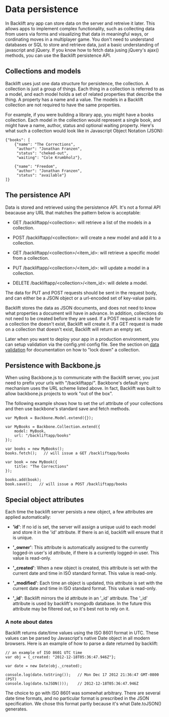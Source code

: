 # Data persistence

In Backlift any app can store data on the server and retreive it later. This allows apps to implement complex functionality, such as collecting data from users via forms and visualizing that data in meaningful ways, or cordinating moves in a multiplayer game. You don't need to understand databases or SQL to store and retrieve data, just a basic understanding of javascript and jQuery. If you know how to fetch data jusing jQuery's ajax() methods, you can use the Backlift persistence API.

## Collections and models

Backlift uses just one data structure for persistence, the collection. A collection is just a group of things. Each thing in a collection is referred to as a model, and each model holds a set of related properties that describe the thing. A property has a name and a value. The models in a Backlift collection are not required to have the same properties.

For example, if you were building a library app, you might have a books collection. Each model in the collection would represent a single book, and might have a name, author, status and optional waiting property. Here's what such a collection would look like in Javascript Object Notation (JSON):

	{"books": [
		{"name": "The Corrections",
		 "author": "Jonathan Franzen",
		 "status": "cheked-out",
		 "waiting": "Cole Krumbholz"},

		{"name": "Freedom",
		 "author": "Jonathan Franzen",
		 "status": "available"}
	]}

## The persistence API

Data is stored and retrieved using the persistence API. It's not a formal API beacause any URL that matches the pattern below is acceptable:

* GET /backliftapp/&lt;collection&gt;: will retrieve a list of the models in a collection.

* POST /backliftapp/&lt;collection&gt;: will create a new model and add it to a collection.

* GET /backliftapp/&lt;collection&gt;/&lt;item_id&gt;: will retrieve a specific model from a collection.

* PUT /backliftapp/&lt;collection&gt;/&lt;item_id&gt;: will update a model in a collection.

* DELETE /backliftapp/&lt;collection&gt;/&lt;item_id&gt;: will delete a model.

The data for PUT and POST requests should be sent in the request body, and can either be a JSON object or a url-encoded set of key-value pairs. 

Backlift stores the data as JSON documents, and does not need to know what properties a document will have in advance. In addition, collections do not need to be created before they are used. If a POST request is made for a collection the doesn't exist, Backlift will create it. If a GET request is made on a collection that doesn't exist, Backlift will return an empty set.

Later when you want to deploy your app in a production environment, you can setup validation via the config.yml config file. See the section on [data validation](validation.html) for documentation on how to "lock down" a collection.

## Persistence with Backbone.js

When using Backbone.js to communicate with the Backlift server, you just need to prefix your urls with "/backliftapp/". Backbone's default sync mechanism uses the URL scheme listed above. In fact, Backlift was built to allow backbone.js projects to work "out of the box". 

The following example shows how to set the url attribute of your collections and then use backbone's standard save and fetch methods.

	var MyBook = Backbone.Model.extend({});

	var MyBooks = Backbone.Collection.extend({
		model: MyBook,
		url: "/backliftapp/books"
	});

	var books = new MyBooks();
	books.fetch();   // will issue a GET /backliftapp/books

	var book = new MyBook({
		title: "The Corrections"
	});

	books.add(book);
	book.save();   // will issue a POST /backliftapp/books

## Special object attributes

Each time the backlift server persists a new object, a few attributes are applied automatically:

* **'id'**: If no id is set, the server will assign a unique uuid to each model and store it in the 'id' attribute. If there is an id, backlift will ensure that it is unique. 

* **'_owner'**: This attribute is automatically assigned to the currently logged-in user's id attribute, if there is a currently logged-in user. This value is read-only.

* **'_created'**: When a new object is created, this attribute is set with the current date and time in ISO standard format. This value is read-only.

* **'_modified'**: Each time an object is updated, this attribute is set with the current date and time in ISO standard format. This value is read-only.

* **'_id'**: Backlift mirrors the id attribute in an '_id' attribute. The '_id' attribute is used by backlift's mongodb database. In the future this attribute may be filtered out, so it's best not to rely on it.


### A note about dates

Backlift returns date/time values using the ISO 8601 format in UTC. These values can be parsed by Javascript's native Date object in all modern browsers. Here is an example of how to parse a date returned by backlift:

	// an example of ISO 8601 UTC time
    var obj = {_created: "2012-12-18T05:36:47.946Z"}; 

    var date = new Date(obj._created);

    console.log(date.toString());   // Mon Dec 17 2012 21:36:47 GMT-0800 (PST)
    console.log(date.toJSON()));    // 2012-12-18T05:36:47.946Z

The choice to go with ISO 8601 was somewhat arbitrary. There are several date time formats, and no particular format is prescribed in the JSON specification. We chose this format partly because it's what Date.toJSON() generates.